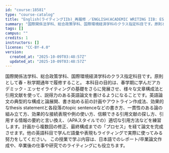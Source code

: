 ```yaml
---
id: "course:18581"
type: "course-catalog"
title: "English(ライティングIIb)_再履修 ／ENGLISH(ACADEMIC WRITING IIB: ESSAY)"
summary: "国際関係法学科、総合政策学科、国際環境経済学科のクラス指定科目です。原則として春・秋学期通年で履修すること。 本科目の目的は、春学期に学んだアカデミック・エッセイライティングの基礎をさらに発展させ、様々な文章構成法と引用文献を使って、説得力…"
tags: []
campus: ""
credits: 1
instructors: []
license: "CC-BY-4.0"
version:
  created_at: "2025-10-09T03:48:57Z"
  updated_at: "2025-10-09T03:48:57Z"
---
```

国際関係法学科、総合政策学科、国際環境経済学科のクラス指定科目です。原則として春・秋学期通年で履修すること。 本科目の目的は、春学期に学んだアカデミック・エッセイライティングの基礎をさらに発展させ、様々な文章構成法と引用文献を使って、説得力のある英語論文を書けるようになることです。英語論文の典型的な構成と論展開、書き始める前の計画やアウトライン作成法、効果的なthesis statementと各段落のtopic sentenceなどの書き方、一貫性のある論の組み立て方、効果的な接続表現や例の使い方、信頼できる引用文献の探し方、引用する情報の要約と言い換え、（APAスタイルでの）適切な引用方法などを練習します。計画から複数回の修正、最終構成までの「プロセス」を経て論文を完成させます。他の英語科目で学んだ語彙や表現もライティングで実際に使ってみる努力をしてください。 この授業で学ぶ内容は、日本語でのレポート/卒業論文作成や、卒業後の仕事や研究でのライティングにも役立ちます。

